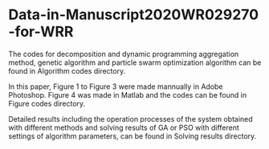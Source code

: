 # Data-in-Manuscript2020WR029270 -for-WRR
The codes for decomposition and dynamic programming aggregation method, genetic algorithm and particle swarm optimization algorithm can be found in Algorithm codes directory.

In this paper, Figure 1 to Figure 3 were made mannually in Adobe Photoshop. Figure 4 was made in Matlab and the codes can be found in Figure codes directory.

Detailed results including the operation processes of the system obtained with different methods and solving results of GA or PSO with different settings of algorithm parameters, can be found in Solving results directory.

